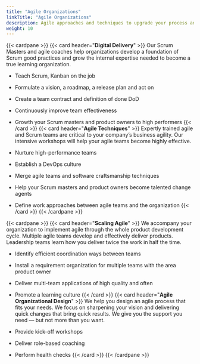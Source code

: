 ```yaml
---
title: "Agile Organizations"
linkTitle: "Agile Organizations"
description: Agile approaches and techniques to upgrade your process and organization to a more agile way of working
weight: 10
---
```

{{< cardpane >}}
{{< card header="**Digital Delivery**" >}}
Our Scrum Masters and agile coaches help organizations develop a foundation of Scrum good practices and grow the internal expertise needed to become a true learning organization.

* Teach Scrum, Kanban on the job
* Formulate a vision, a roadmap, a release plan and act on
* Create a team contract and definition of done DoD
* Continuously improve team effectiveness
* Growth your Scrum masters and product owners to high performers
{{< /card >}}
{{< card header="**Agile Techniques**" >}}
Expertly trained agile and Scrum teams are critical to your company’s business agility.
Our intensive workshops will help your agile teams become highly effective.

* Nurture high-performance teams
* Establish a DevOps culture
* Merge agile teams and software craftsmanship techniques
* Help your Scrum masters and product owners become talented change agents
* Define work approaches between agile teams and the organization
{{< /card >}}
{{< /cardpane >}}

{{< cardpane >}}
{{< card header="**Scaling Agile**" >}}
We accompany your organization to implement agile through the whole product development cycle.
Multiple agile teams develop and effectively deliver products.
Leadership teams learn how you deliver twice the work in half the time.

* Identify efficient coordination ways between teams
* Install a requirement organization for multiple teams with the area product owner
* Deliver multi-team applications of high quality and often
* Promote a learning culture
{{< /card >}}
{{< card header="**Agile Organizational Design**" >}}
We help you design an agile process that fits your needs.
We focus on sharpening your vision and delivering quick changes that bring quick results.
We give you the support you need — but not more than you want.

* Provide kick-off workshops
* Deliver role-based coaching
* Perform health checks
{{< /card >}}
{{< /cardpane >}}
